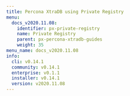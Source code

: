 ```yaml
---
title: Percona XtraDB using Private Registry
menu:
  docs_v2020.11.08:
    identifier: px-private-registry
    name: Private Registry
    parent: px-percona-xtradb-guides
    weight: 35
menu_name: docs_v2020.11.08
info:
  cli: v0.14.1
  community: v0.14.1
  enterprise: v0.1.1
  installer: v0.14.1
  version: v2020.11.08
---
```


